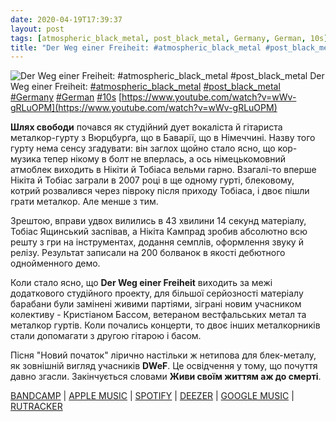 ```yaml
---
date: 2020-04-19T17:39:37
layout: post
tags: [atmospheric_black_metal, post_black_metal, Germany, German, 10s]
title: "Der Weg einer Freiheit: #atmospheric_black_metal #post_black_metal"
---
```

![Der Weg einer Freiheit: #atmospheric_black_metal #post_black_metal](https://i.ytimg.com/vi/wWv-gRLuOPM/maxresdefault.jpg)
Der Weg einer Freiheit: [#atmospheric_black_metal](/tags/#atmospheric_black_metal) [#post_black_metal](/tags/#post_black_metal) [#Germany](/tags/#Germany) [#German](/tags/#German) [#10s](/tags/#10s) [https://www.youtube.com/watch?v=wWv-gRLuOPM](https://www.youtube.com/watch?v=wWv-gRLuOPM)

**Шлях свободи** почався як студійний дует вокаліста й гітариста металкор-гурту з Вюрцбурґа, що в Баварії, що в Німеччині. Назву того гурту нема сенсу згадувати: він заглох щойно стало ясно, що кор-музика тепер нікому в болт не вперлась, а ось німецькомовний атмоблек виходить в Нікіти й Тобіаса вельми гарно. Взагалі-то вперше Нікіта й Тобіас заграли в 2007 році в ще одному гурті, блековому, котрий розвалився через півроку після приходу Тобіаса, і двоє пішли грати металкор. Але менше з тим.

Зрештою, вправи удвох вилились в 43 хвилини 14 секунд матеріалу, Тобіас Ящинський заспівав, а Нікіта Кампрад зробив абсолютно всю решту з гри на інструментах, додання семплів, оформлення звуку й релізу. Результат записали на 200 болванок в якості дебютного однойменного демо.

Коли стало ясно, що **Der Weg einer Freiheit** виходить за межі додаткового студійного проекту, для більшої серйозності матеріалу барабани були замінені живими партіями, зіграні новим учасником колективу - Кристіаном Бассом, ветераном вестфальських метал та металкор гуртів. Коли почались концерти, то двоє інших металкорників стали допомагати з другою гітарою і басом.

Пісня &quot;Новий початок&quot; лірично настільки ж нетипова для блек-металу, як зовнішній вигляд учасників **DWeF**. Це освідчення у тому, що почуття давно згасли. Закінчується словами __Живи своїм життям аж до смерті__.

[BANDCAMP](https://derwegeinerfreiheit.bandcamp.com/album/der-weg-einer-freiheit-2) \| [APPLE MUSIC](https://music.apple.com/ru/album/der-weg-einer-freiheit/1264374893) \| [SPOTIFY](https://open.spotify.com/album/1QRVnifa9Kuuap5UKAZT99) \| [DEEZER](https://www.deezer.com/album/45352121?utm_source=deezer&amp;utm_content=album-45352121&amp;utm_term=1601611822_1587307078&amp;utm_medium=web) \| [GOOGLE MUSIC](https://play.google.com/music/m/Bk3ejqonutbf72cvd5bcgeb7c54?t=Der_Weg_einer_Freiheit_-_Der_Weg_einer_Freiheit) \| [RUTRACKER](https://rutracker.org/forum/viewtopic.php?t=4495642)
